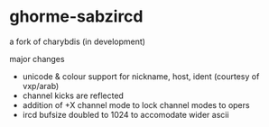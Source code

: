 ghorme-sabzircd
===============

a fork of charybdis (in development)

major changes
- unicode & colour support for nickname, host, ident (courtesy of vxp/arab)
- channel kicks are reflected
- addition of +X channel mode to lock channel modes to opers
- ircd bufsize doubled to 1024 to accomodate wider ascii
